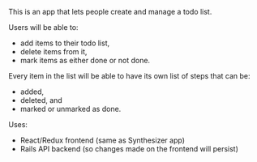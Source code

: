 This is an app that lets people create and manage a todo list. 

Users will be able to: 
- add items to their todo list, 
- delete items from it, 
- mark items as either done or not done.

Every item in the list will be able to have its own list of steps that can be:
- added,
- deleted, and 
- marked or unmarked as done.

Uses: 
- React/Redux frontend (same as Synthesizer app) 
- Rails API backend (so changes made on the frontend will persist)